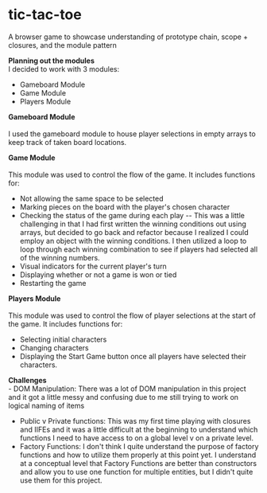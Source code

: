 # tic-tac-toe
A browser game to showcase understanding of prototype chain, scope + closures, and the module pattern

<b>Planning out the modules</b>
<br>I decided to work with 3 modules:
- Gameboard Module
- Game Module
- Players Module

<b>Gameboard Module</b>
<br><br>I used the gameboard module to house player selections in empty arrays to keep track of taken board locations.

<b>Game Module</b>
<br><br>This module was used to control the flow of the game. It includes functions for:
- Not allowing the same space to be selected
- Marking pieces on the board with the player's chosen character
- Checking the status of the game during each play -- This was a little challenging in that I had first written the winning conditions out using arrays, but decided to go back and refactor because I realized I could employ an object with the winning conditions. I then utilized a loop to loop through each winning combination to see if players had selected all of the winning numbers.
- Visual indicators for the current player's turn
- Displaying whether or not a game is won or tied
- Restarting the game

<b>Players Module</b>
<br><br>This module was used to control the flow of player selections at the start of the game. It includes functions for:
- Selecting initial characters
- Changing characters
- Displaying the Start Game button once all players have selected their characters.

<b>Challenges</b>
<br>- DOM Manipulation: There was a lot of DOM manipulation in this project and it got a little messy and confusing due to me still trying to work on logical naming of items
- Public v Private functions: This was my first time playing with closures and IIFEs and it was a little difficult at the beginning to understand which functions I need to have access to on a global level v on a private level. 
- Factory Functions: I don't think I quite understand the purpose of factory functions and how to utilize them properly at this point yet. I understand at a conceptual level that Factory Functions are better than constructors and allow you to use one function for multiple entities, but I didn't quite use them for this project.




